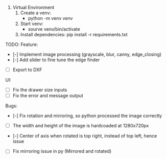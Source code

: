 1. Virtual Environment
   1. Create a venv:
      - python -m venv venv
   2. Start venv:
      - sourve venv/bin/activate
   3. Install dependencies:
      pip install -r requirements.txt

TODO:
Feature:

- [-] Implement image processing (grayscale, blur, canny, edge_closing)
- [-] Add slider to fine tune the edge finder
- [ ] Export to DXF

UI:

- [ ] Fix the drawer size inputs
- [ ] Fix the error and message output

Bugs:

- [-] Fix rotation and mirroring, so python processed the image correctly
- [ ] The width and height of the image is hardcoaded at 1280x720px
- [-] Center of axis when rotated is top right, instead of top left, hence issue
- [ ] Fix mirroring issue in py (Mirrored and rotated)
